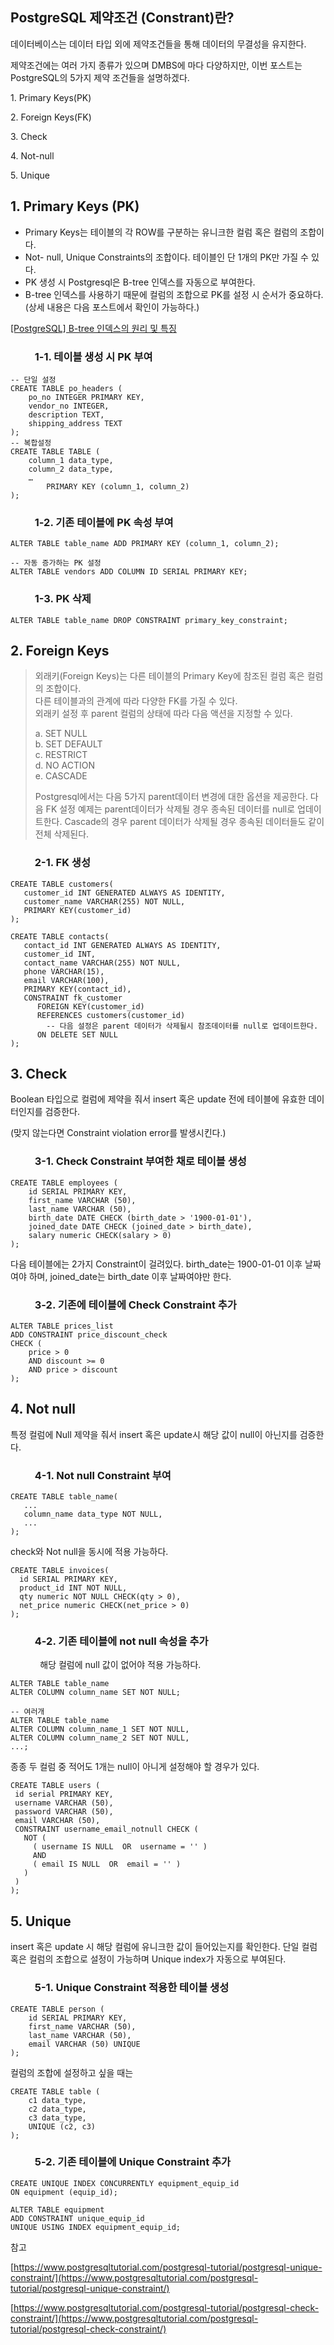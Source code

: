 ## PostgreSQL 제약조건 (Constrant)란?

데이터베이스는 데이터 타입 외에 제약조건들을 통해 데이터의 무결성을 유지한다.

제약조건에는 여러 가지 종류가 있으며 DMBS에 마다 다양하지만, 이번 포스트는 PostgreSQL의 5가지 제약 조건들을 설명하겠다.

1\. Primary Keys(PK)

2\. Foreign Keys(FK)

3\. Check

4\. Not-null

5\. Unique

## 1\. Primary Keys (PK)

-   Primary Keys는 테이블의 각 ROW를 구분하는 유니크한 컬럼 혹은 컬럼의 조합이다.
-   Not- null, Unique Constraints의 조합이다. 테이블인 단 1개의 PK만 가질 수 있다.
-   PK 생성 시 Postgresql은 B-tree 인덱스를 자동으로 부여한다.
-   B-tree 인덱스를 사용하기 때문에 컬럼의 조합으로 PK를 설정 시 순서가 중요하다. (상세 내용은 다음 포스트에서 확인이 가능하다.)

[\[PostgreSQL\] B-tree 인덱스의 원리 및 특징](https://github.com/junhkang/postgresql/blob/main/B-tree%20%EC%9D%B8%EB%8D%B1%EC%8A%A4%EC%9D%98%20%EC%9B%90%EB%A6%AC%20%EB%B0%8F%20%ED%8A%B9%EC%A7%95.md)

###           1-1. 테이블 생성 시 PK 부여

```
-- 단일 설정
CREATE TABLE po_headers (
	po_no INTEGER PRIMARY KEY,
	vendor_no INTEGER,
	description TEXT,
	shipping_address TEXT
);
-- 복합설정
CREATE TABLE TABLE (
	column_1 data_type,
	column_2 data_type,
	… 
        PRIMARY KEY (column_1, column_2)
);
```

###           1-2. 기존 테이블에 PK 속성 부여

```
ALTER TABLE table_name ADD PRIMARY KEY (column_1, column_2);

-- 자동 증가하는 PK 설정
ALTER TABLE vendors ADD COLUMN ID SERIAL PRIMARY KEY;
```

###           1-3. PK 삭제

```
ALTER TABLE table_name DROP CONSTRAINT primary_key_constraint;
```

## 2\. Foreign Keys

> 외래키(Foreign Keys)는 다른 테이블의 Primary Key에 참조된 컬럼 혹은 컬럼의 조합이다.  
> 다른 테이블과의 관계에 따라 다양한 FK를 가질 수 있다.   
> 외래키 설정 후 parent 컬럼의 상태에 따라 다음 액션을 지정할 수 있다.  
>   
> a. SET NULL  
> b. SET DEFAULT  
> c. RESTRICT  
> d. NO ACTION  
> e. CASCADE  
>   
> Postgresql에서는 다음 5가지 parent데이터 변경에 대한 옵션을 제공한다. 다음 FK 설정 예제는 parent데이터가 삭제될 경우 종속된 데이터를 null로 업데이트한다. Cascade의 경우 parent 데이터가 삭제될 경우 종속된 데이터들도 같이 전체 삭제된다.

###           2-1. FK 생성

```
CREATE TABLE customers(
   customer_id INT GENERATED ALWAYS AS IDENTITY,
   customer_name VARCHAR(255) NOT NULL,
   PRIMARY KEY(customer_id)
);

CREATE TABLE contacts(
   contact_id INT GENERATED ALWAYS AS IDENTITY,
   customer_id INT,
   contact_name VARCHAR(255) NOT NULL,
   phone VARCHAR(15),
   email VARCHAR(100),
   PRIMARY KEY(contact_id),
   CONSTRAINT fk_customer
      FOREIGN KEY(customer_id) 
	  REFERENCES customers(customer_id)
		-- 다음 설정은 parent 데이터가 삭제될시 참조데이터를 null로 업데이트한다.
	  ON DELETE SET NULL
);
```

## 3\. Check

Boolean 타입으로 컬럼에 제약을 줘서 insert 혹은 update 전에 테이블에 유효한 데이터인지를 검증한다.

(맞지 않는다면 Constraint violation error를 발생시킨다.)

###           3-1. Check Constraint 부여한 채로 테이블 생성

```
CREATE TABLE employees (
	id SERIAL PRIMARY KEY,
	first_name VARCHAR (50),
	last_name VARCHAR (50),
	birth_date DATE CHECK (birth_date > '1900-01-01'),
	joined_date DATE CHECK (joined_date > birth_date),
	salary numeric CHECK(salary > 0)
);
```

다음 테이블에는 2가지 Constraint이 걸려있다. birth\_date는 1900-01-01 이후 날짜여야 하며, joined\_date는 birth\_date 이후 날짜여야만 한다.

###           3-2. 기존에 테이블에 Check Constraint 추가

```
ALTER TABLE prices_list 
ADD CONSTRAINT price_discount_check 
CHECK (
	price > 0
	AND discount >= 0
	AND price > discount
);
```

## 4\. Not null

특정 컬럼에 Null 제약을 줘서 insert 혹은 update시 해당 값이 null이 아닌지를 검증한다.

###           4-1. Not null Constraint 부여

```
CREATE TABLE table_name(
   ...
   column_name data_type NOT NULL,
   ...
);
```

check와 Not null을 동시에 적용 가능하다.

```
CREATE TABLE invoices(
  id SERIAL PRIMARY KEY,
  product_id INT NOT NULL,
  qty numeric NOT NULL CHECK(qty > 0),
  net_price numeric CHECK(net_price > 0) 
);
```

###           4-2. 기존 테이블에 not null 속성을 추가

            해당 컬럼에 null 값이 없어야 적용 가능하다.

```
ALTER TABLE table_name
ALTER COLUMN column_name SET NOT NULL;

-- 여러개
ALTER TABLE table_name
ALTER COLUMN column_name_1 SET NOT NULL,
ALTER COLUMN column_name_2 SET NOT NULL,
...;
```

종종 두 컬럼 중 적어도 1개는 null이 아니게 설정해야 할 경우가 있다.

```
CREATE TABLE users (
 id serial PRIMARY KEY,
 username VARCHAR (50),
 password VARCHAR (50),
 email VARCHAR (50),
 CONSTRAINT username_email_notnull CHECK (
   NOT (
     ( username IS NULL  OR  username = '' )
     AND
     ( email IS NULL  OR  email = '' )
   )
 )
);
```

## 5\. Unique

insert 혹은 update 시 해당 컬럼에 유니크한 값이 들어있는지를 확인한다. 단일 컬럼 혹은 컬럼의 조합으로 설정이 가능하며 Unique index가 자동으로 부여된다.

###           5-1. Unique Constraint 적용한 테이블 생성

```
CREATE TABLE person (
	id SERIAL PRIMARY KEY,
	first_name VARCHAR (50),
	last_name VARCHAR (50),
	email VARCHAR (50) UNIQUE
);
```

컬럼의 조합에 설정하고 싶을 때는 

```
CREATE TABLE table (
    c1 data_type,
    c2 data_type,
    c3 data_type,
    UNIQUE (c2, c3)
);
```

###           5-2. 기존 테이블에 Unique Constraint 추가

```
CREATE UNIQUE INDEX CONCURRENTLY equipment_equip_id 
ON equipment (equip_id);

ALTER TABLE equipment 
ADD CONSTRAINT unique_equip_id 
UNIQUE USING INDEX equipment_equip_id;
```

참고

[https://www.postgresqltutorial.com/postgresql-tutorial/postgresql-unique-constraint/](https://www.postgresqltutorial.com/postgresql-tutorial/postgresql-unique-constraint/)

[https://www.postgresqltutorial.com/postgresql-tutorial/postgresql-check-constraint/](https://www.postgresqltutorial.com/postgresql-tutorial/postgresql-check-constraint/)